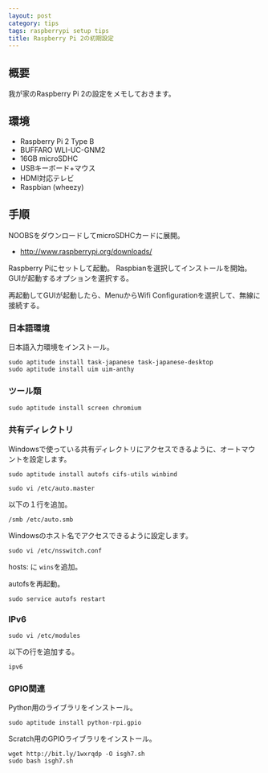```yaml
---
layout: post
category: tips
tags: raspberrypi setup tips
title: Raspberry Pi 2の初期設定
---
```


## 概要

我が家のRaspberry Pi 2の設定をメモしておきます。

## 環境

- Raspberry Pi 2 Type B
- BUFFARO WLI-UC-GNM2
- 16GB microSDHC
- USBキーボード+マウス
- HDMI対応テレビ
- Raspbian (wheezy)

## 手順

NOOBSをダウンロードしてmicroSDHCカードに展開。

- <http://www.raspberrypi.org/downloads/>

Raspberry Piにセットして起動。
Raspbianを選択してインストールを開始。
GUIが起動するオプションを選択する。

再起動してGUIが起動したら、MenuからWifi Configurationを選択して、無線に接続する。

### 日本語環境

日本語入力環境をインストール。

    sudo aptitude install task-japanese task-japanese-desktop
    sudo aptitude install uim uim-anthy

### ツール類

    sudo aptitude install screen chromium

### 共有ディレクトリ

Windowsで使っている共有ディレクトリにアクセスできるように、オートマウントを設定します。

    sudo aptitude install autofs cifs-utils winbind

    sudo vi /etc/auto.master

以下の１行を追加。

    /smb /etc/auto.smb

Windowsのホスト名でアクセスできるように設定します。

    sudo vi /etc/nsswitch.conf

hosts: に `wins`を追加。

autofsを再起動。

    sudo service autofs restart

### IPv6

    sudo vi /etc/modules

以下の行を追加する。

    ipv6

### GPIO関連

Python用のライブラリをインストール。

    sudo aptitude install python-rpi.gpio

Scratch用のGPIOライブラリをインストール。

    wget http://bit.ly/1wxrqdp -O isgh7.sh
    sudo bash isgh7.sh

